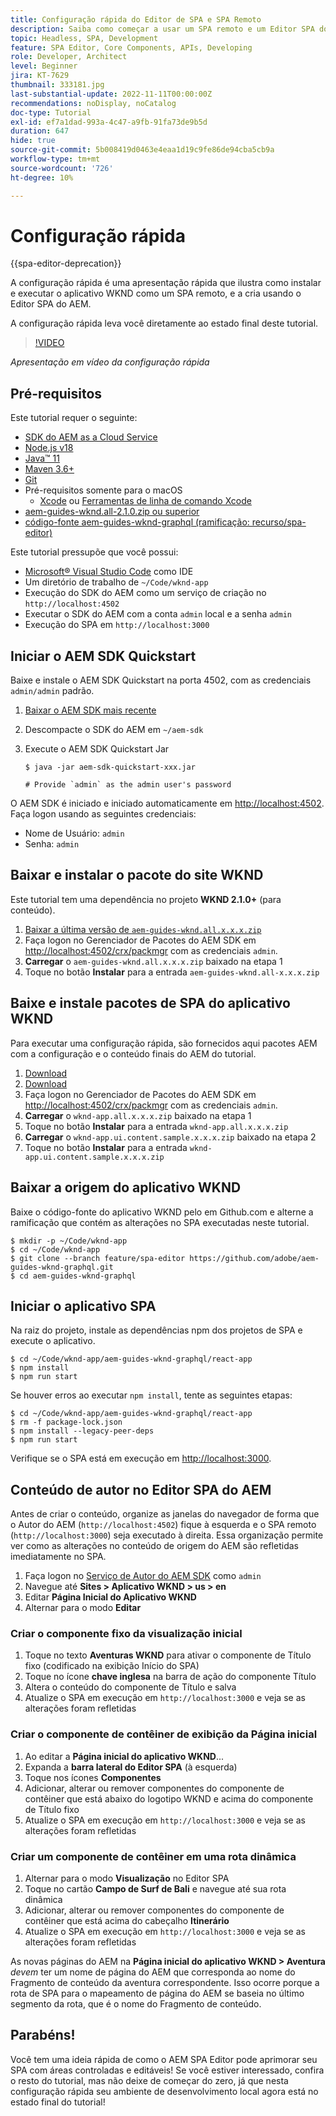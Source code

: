 ```yaml
---
title: Configuração rápida do Editor de SPA e SPA Remoto
description: Saiba como começar a usar um SPA remoto e um Editor SPA do AEM em 15 minutos!
topic: Headless, SPA, Development
feature: SPA Editor, Core Components, APIs, Developing
role: Developer, Architect
level: Beginner
jira: KT-7629
thumbnail: 333181.jpg
last-substantial-update: 2022-11-11T00:00:00Z
recommendations: noDisplay, noCatalog
doc-type: Tutorial
exl-id: ef7a1dad-993a-4c47-a9fb-91fa73de9b5d
duration: 647
hide: true
source-git-commit: 5b008419d0463e4eaa1d19c9fe86de94cba5cb9a
workflow-type: tm+mt
source-wordcount: '726'
ht-degree: 10%

---
```


# Configuração rápida

{{spa-editor-deprecation}}

A configuração rápida é uma apresentação rápida que ilustra como instalar e executar o aplicativo WKND como um SPA remoto, e a cria usando o Editor SPA do AEM.

A configuração rápida leva você diretamente ao estado final deste tutorial.

>[!VIDEO](https://video.tv.adobe.com/v/333181?quality=12&learn=on)

_Apresentação em vídeo da configuração rápida_

## Pré-requisitos

Este tutorial requer o seguinte:

+ [SDK do AEM as a Cloud Service](https://experienceleague.adobe.com/docs/experience-manager-learn/cloud-service/local-development-environment-set-up/aem-runtime.html?lang=pt-BR)
+ [Node.js v18](https://nodejs.org/pt)
+ [Java™ 11](https://downloads.experiencecloud.adobe.com/content/software-distribution/en/general.html)
+ [Maven 3.6+](https://maven.apache.org/)
+ [Git](https://git-scm.com/downloads)
+ Pré-requisitos somente para o macOS
   + [Xcode](https://developer.apple.com/xcode/) ou [Ferramentas de linha de comando Xcode](https://developer.apple.com/xcode/resources/)
+ [aem-guides-wknd.all-2.1.0.zip ou superior](https://github.com/adobe/aem-guides-wknd/releases)
+ [código-fonte aem-guides-wknd-graphql (ramificação: recurso/spa-editor)](https://github.com/adobe/aem-guides-wknd-graphql/tree/feature/spa-editor)


Este tutorial pressupõe que você possui:

+ [Microsoft® Visual Studio Code](https://visualstudio.microsoft.com/) como IDE
+ Um diretório de trabalho de `~/Code/wknd-app`
+ Execução do SDK do AEM como um serviço de criação no `http://localhost:4502`
+ Executar o SDK do AEM com a conta `admin` local e a senha `admin`
+ Execução do SPA em `http://localhost:3000`

## Iniciar o AEM SDK Quickstart

Baixe e instale o AEM SDK Quickstart na porta 4502, com as credenciais `admin/admin` padrão.

1. [Baixar o AEM SDK mais recente](https://experience.adobe.com/#/downloads/content/software-distribution/en/aemcloud.html?fulltext=AEM*+SDK*&orderby=%40jcr%3Acontent%2Fjcr%3AlastModified&orderby.sort=desc&layout=list&p.offset=0&p.limit=1)
1. Descompacte o SDK do AEM em `~/aem-sdk`
1. Execute o AEM SDK Quickstart Jar

   ```
   $ java -jar aem-sdk-quickstart-xxx.jar
   
   # Provide `admin` as the admin user's password
   ```

O AEM SDK é iniciado e iniciado automaticamente em [http://localhost:4502](http://localhost:4502). Faça logon usando as seguintes credenciais:

+ Nome de Usuário: `admin`
+ Senha: `admin`

## Baixar e instalar o pacote do site WKND

Este tutorial tem uma dependência no projeto __WKND 2.1.0+__ (para conteúdo).

1. [Baixar a última versão de `aem-guides-wknd.all.x.x.x.zip`](https://github.com/adobe/aem-guides-wknd/releases)
1. Faça logon no Gerenciador de Pacotes do AEM SDK em [http://localhost:4502/crx/packmgr](http://localhost:4502/crx/packmgr) com as credenciais `admin`.
1. __Carregar__ o `aem-guides-wknd.all.x.x.x.zip` baixado na etapa 1
1. Toque no botão __Instalar__ para a entrada `aem-guides-wknd.all-x.x.x.zip`

## Baixe e instale pacotes de SPA do aplicativo WKND

Para executar uma configuração rápida, são fornecidos aqui pacotes AEM com a configuração e o conteúdo finais do AEM do tutorial.

1. [Download &#x200B;](./assets/quick-setup/wknd-app.all-1.0.0-SNAPSHOT.zip)
1. [Download &#x200B;](./assets/quick-setup/wknd-app.ui.content.sample-1.0.1.zip)
1. Faça logon no Gerenciador de Pacotes do AEM SDK em [http://localhost:4502/crx/packmgr](http://localhost:4502/crx/packmgr) com as credenciais `admin`.
1. __Carregar__ o `wknd-app.all.x.x.x.zip` baixado na etapa 1
1. Toque no botão __Instalar__ para a entrada `wknd-app.all.x.x.x.zip`
1. __Carregar__ o `wknd-app.ui.content.sample.x.x.x.zip` baixado na etapa 2
1. Toque no botão __Instalar__ para a entrada `wknd-app.ui.content.sample.x.x.x.zip`

## Baixar a origem do aplicativo WKND

Baixe o código-fonte do aplicativo WKND pelo em Github.com e alterne a ramificação que contém as alterações no SPA executadas neste tutorial.

```
$ mkdir -p ~/Code/wknd-app
$ cd ~/Code/wknd-app
$ git clone --branch feature/spa-editor https://github.com/adobe/aem-guides-wknd-graphql.git
$ cd aem-guides-wknd-graphql
```

## Iniciar o aplicativo SPA

Na raiz do projeto, instale as dependências npm dos projetos de SPA e execute o aplicativo.

```
$ cd ~/Code/wknd-app/aem-guides-wknd-graphql/react-app
$ npm install
$ npm run start
```

Se houver erros ao executar `npm install`, tente as seguintes etapas:

```
$ cd ~/Code/wknd-app/aem-guides-wknd-graphql/react-app
$ rm -f package-lock.json
$ npm install --legacy-peer-deps
$ npm run start
```

Verifique se o SPA está em execução em [http://localhost:3000](http://localhost:3000).

## Conteúdo de autor no Editor SPA do AEM

Antes de criar o conteúdo, organize as janelas do navegador de forma que o Autor do AEM (`http://localhost:4502`) fique à esquerda e o SPA remoto (`http://localhost:3000`) seja executado à direita. Essa organização permite ver como as alterações no conteúdo de origem do AEM são refletidas imediatamente no SPA.

1. Faça logon no [Serviço de Autor do AEM SDK](http://localhost:4502) como `admin`
1. Navegue até __Sites > Aplicativo WKND > us > en__
1. Editar __Página Inicial do Aplicativo WKND__
1. Alternar para o modo __Editar__

### Criar o componente fixo da visualização inicial

1. Toque no texto __Aventuras WKND__ para ativar o componente de Título fixo (codificado na exibição Início do SPA)
1. Toque no ícone __chave inglesa__ na barra de ação do componente Título
1. Altera o conteúdo do componente de Título e salva
1. Atualize o SPA em execução em `http://localhost:3000` e veja se as alterações foram refletidas

### Criar o componente de contêiner de exibição da Página inicial

1. Ao editar a __Página inicial do aplicativo WKND__...
1. Expanda a __barra lateral do Editor SPA__ (à esquerda)
1. Toque nos ícones __Componentes__
1. Adicionar, alterar ou remover componentes do componente de contêiner que está abaixo do logotipo WKND e acima do componente de Título fixo
1. Atualize o SPA em execução em `http://localhost:3000` e veja se as alterações foram refletidas

### Criar um componente de contêiner em uma rota dinâmica

1. Alternar para o modo __Visualização__ no Editor SPA
1. Toque no cartão __Campo de Surf de Bali__ e navegue até sua rota dinâmica
1. Adicionar, alterar ou remover componentes do componente de contêiner que está acima do cabeçalho __Itinerário__
1. Atualize o SPA em execução em `http://localhost:3000` e veja se as alterações foram refletidas

As novas páginas do AEM na __Página inicial do aplicativo WKND > Aventura__ _devem_ ter um nome de página do AEM que corresponda ao nome do Fragmento de conteúdo da aventura correspondente. Isso ocorre porque a rota de SPA para o mapeamento de página do AEM se baseia no último segmento da rota, que é o nome do Fragmento de conteúdo.

## Parabéns!

Você tem uma ideia rápida de como o AEM SPA Editor pode aprimorar seu SPA com áreas controladas e editáveis! Se você estiver interessado, confira o resto do tutorial, mas não deixe de começar do zero, já que nesta configuração rápida seu ambiente de desenvolvimento local agora está no estado final do tutorial!
